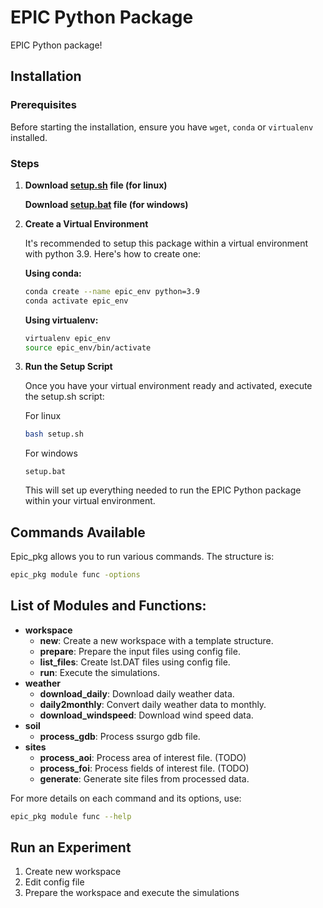 # EPIC Python Package

EPIC Python package! 

## Installation

### Prerequisites

Before starting the installation, ensure you have `wget`, `conda` or `virtualenv` installed.



### Steps

1. **Download [setup.sh](setup.sh) file (for linux)**

   **Download [setup.bat](setup.bat) file (for windows)**

2. **Create a Virtual Environment**

   It's recommended to setup this package within a virtual environment with python 3.9. Here's how to create one:

   **Using conda:**
   ```bash
   conda create --name epic_env python=3.9
   conda activate epic_env
   ```

   **Using virtualenv:**
   ```bash
   virtualenv epic_env
   source epic_env/bin/activate
   ```
   
3. **Run the Setup Script**

    Once you have your virtual environment ready and activated, execute the setup.sh script:

    For linux
    ```bash
    bash setup.sh
    ```

    For windows
    ```
    setup.bat
    ```

    This will set up everything needed to run the EPIC Python package within your virtual environment.

## Commands Available

Epic_pkg allows you to run various commands. The structure is:

```bash
epic_pkg module func -options
```
## List of Modules and Functions:

- **workspace**
  - **new**: Create a new workspace with a template structure.
  - **prepare**: Prepare the input files using config file.
  - **list_files**: Create lst.DAT files using config file.
  - **run**: Execute the simulations.
- **weather**
  - **download_daily**: Download daily weather data. 
  - **daily2monthly**: Convert daily weather data to monthly.
  - **download_windspeed**: Download wind speed data.
- **soil**
  - **process_gdb**: Process ssurgo gdb file.
- **sites**
  - **process_aoi**: Process area of interest file.  (TODO)
  - **process_foi**: Process fields of interest file.  (TODO)
  - **generate**: Generate site files from processed data.

For more details on each command and its options, use:
```bash
epic_pkg module func --help
```

## Run an Experiment
1. Create new workspace
2. Edit config file
3. Prepare the workspace and execute the simulations
